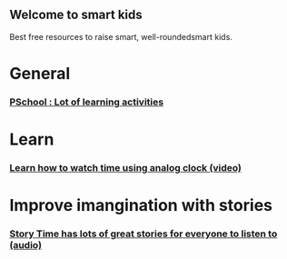 ## Welcome to smart kids

Best free resources to raise smart, well-roundedsmart kids.

# General
### [PSchool : Lot of learning activities](https://pschool.in/)
# Learn 
### [Learn how to watch time using analog clock (video)](https://www.youtube.com/watch?v=bZY8WNMRcQ8 )
# Improve imangination with stories
### [Story Time has lots of great stories for everyone to listen to (audio)](https://bedtime.fm/storytime)


